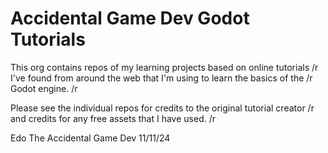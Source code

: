 Accidental Game Dev Godot Tutorials
===================================

This org contains repos of my learning projects based on online tutorials /r
I've found from around the web that I'm using to learn the basics of the  /r
Godot engine. /r

Please see the individual repos for credits to the original tutorial creator /r
and credits for any free assets that I have used. /r

Edo The Accidental Game Dev 11/11/24
